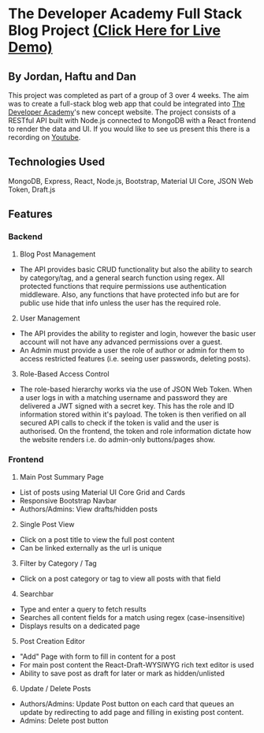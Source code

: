# The Developer Academy Full Stack Blog Project [(Click Here for Live Demo)](https://jord2097.github.io/fullstackblog/)
## By Jordan, Haftu and Dan

This project was completed as part of a group of 3 over 4 weeks. The aim was to create a full-stack blog web app that could be integrated into [The Developer Academy](https://thedeveloperacademy.com/)'s new concept website. The project consists of a RESTful API built with Node.js connected to MongoDB with a React frontend to render the data and UI. If you would like to see us present this there is a recording on [Youtube](https://www.youtube.com/watch?v=LNpqqtUJhWk&t=3354s).

## Technologies Used

MongoDB, Express, React, Node.js, Bootstrap, Material UI Core, JSON Web Token, Draft.js

## Features

### Backend

1. Blog Post Management
- The API provides basic CRUD functionality but also the ability to search by category/tag, and a general search function using regex. All protected functions that require permissions use authentication middleware. Also, any functions that have protected info but are for public use hide that info unless the user has the required role.

2. User Management
- The API provides the ability to register and login, however the basic user account will not have any advanced permissions over a guest.
- An Admin must provide a user the role of author or admin for them to access restricted features (i.e. seeing user passwords, deleting posts).

3. Role-Based Access Control
- The role-based hierarchy works via the use of JSON Web Token. When a user logs in with a matching username and password they are delivered a JWT signed with a secret key. This has the role and ID information stored within it's payload. The token is then verified on all secured API calls to check if the token is valid and the user is authorised. On the frontend, the token and role information dictate how the website renders i.e. do admin-only buttons/pages show.

### Frontend

1. Main Post Summary Page
- List of posts using Material UI Core Grid and Cards
- Responsive Bootstrap Navbar
- Authors/Admins: View drafts/hidden posts

2. Single Post View
- Click on a post title to view the full post content
- Can be linked externally as the url is unique

3. Filter by Category / Tag
- Click on a post category or tag to view all posts with that field

4. Searchbar
- Type and enter a query to fetch results
- Searches all content fields for a match using regex (case-insensitive)
- Displays results on a dedicated page

5. Post Creation Editor
- "Add" Page with form to fill in content for a post
- For main post content the React-Draft-WYSIWYG rich text editor is used
- Ability to save post as draft for later or mark as hidden/unlisted

6. Update / Delete Posts
- Authors/Admins: Update Post button on each card that queues an update by redirecting to add page and filling in existing post content.
- Admins: Delete post button


